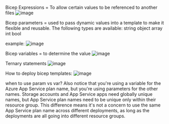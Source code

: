 Bicep Expressions = To allow certain values to be referenced to another files
![image](https://github.com/YONGTEENFOH/BicepNotes/assets/56257279/d0491d5d-09ad-45dc-a326-f1b5e5bdee4a)

Bicep parameters = used to pass dynamic values into a template to make it flexible and reusable.
The following types are available:
string
object
array
int
bool

example:
![image](https://github.com/YONGTEENFOH/BicepNotes/assets/56257279/ce60906e-762c-4a53-8669-eda8462268e7)


Bicep variables = to determine the value
![image](https://github.com/YONGTEENFOH/BicepNotes/assets/56257279/7ed5f28a-0398-4fc6-a97b-477311f09cd3)


Ternary statements
![image](https://github.com/YONGTEENFOH/BicepNotes/assets/56257279/271772ba-d44a-4648-bd8a-e917f8905d41)


How to deploy bicep templates:
![image](https://github.com/YONGTEENFOH/BicepNotes/assets/56257279/f9b38470-3d51-495e-b255-64c0e5b6b5fb)


when to use param vs var?
Also notice that you're using a variable for the Azure App Service plan name, but you're using parameters for the other names. Storage accounts and App Service apps need globally unique names, but App Service plan names need to be unique only within their resource group. This difference means it's not a concern to use the same App Service plan name across different deployments, as long as the deployments are all going into different resource groups.
